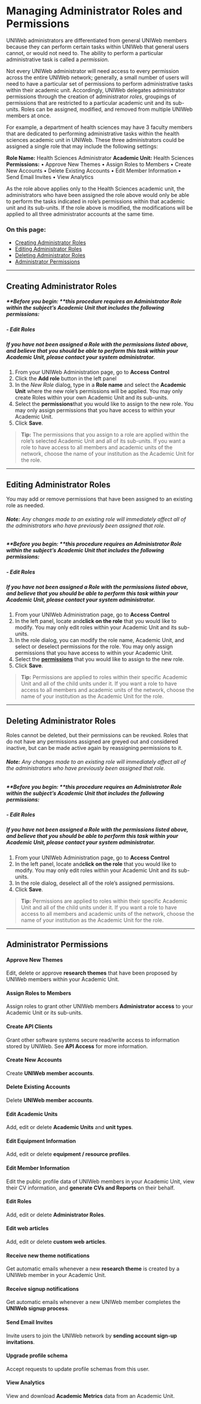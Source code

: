 # Managing Administrator Roles and Permissions

UNIWeb administrators are differentiated from general UNIWeb members because they can perform certain tasks within UNIWeb that general users cannot, or would not need to. The ability to perform a particular administrative task is called a _permission_.

Not every UNIWeb administrator will need access to every permission across the entire UNIWeb network; generally, a small number of users will need to have a particular set of permissions to perform administrative tasks within their academic unit. Accordingly, UNIWeb delegates administrator permissions through the creation of administrator _roles_, groupings of permissions that are restricted to a particular academic unit and its sub-units. Roles can be assigned, modified, and removed from multiple UNIWeb members at once.

For example, a department of health sciences may have 3 faculty members that are dedicated to performing administrative tasks within the health sciences academic unit in UNIWeb. These three administrators could be assigned a single role that may include the following settings:
 
**Role Name:** Health Sciences Administrator 
**Academic Unit:** Health Sciences
**Permissions:**
• Approve New Themes
• Assign Roles to Members 
• Create New Accounts
• Delete Existing Accounts 
• Edit Member Information 
• Send Email Invites
• View Analytics

As the role above applies only to the Health Sciences academic unit, the administrators who have been assigned the role above would only be able to perform the tasks indicated in role’s permissions within that academic unit and its sub-units. If the role above is modified, the modifications will be applied to all three administrator accounts at the same time.

### On this page:
- [Creating Administrator Roles][1]
- [Editing Administrator Roles][2]
- [Deleting Administrator Roles][3]
- [Administrator Permissions][4]

---- 

## Creating Administrator Roles

##### **Before you begin: **this procedure requires an Administrator Role within the subject’s Academic Unit that includes the following permissions:
##### - Edit Roles
##### If you have not been assigned a Role with the permissions listed above, and believe that you should be able to perform this task within your Academic Unit, please contact your system administrator.

1. From your UNIWeb Administration page, go to **Access Control**
2. Click the **Add role** button in the left panel
3. In the _New Role_ dialog, type in a **Role name** and select the **Academic Unit** where the new role’s permissions will be applied. You may only create Roles within your own Academic Unit and its sub-units.
4. Select the **permissions**that you would like to assign to the new role. You may only assign permissions that you have access to within your Academic Unit.
5. Click **Save**.

> **Tip:** The permissions that you assign to a role are applied within the role’s selected Academic Unit and all of its sub-units. If you want a role to have access to all members and academic units of the network, choose the name of your institution as the Academic Unit for the role.

---- 

## Editing Administrator Roles

You may add or remove permissions that have been assigned to an existing role as needed. 

###### **Note:** Any changes made to an existing role will immediately affect all of the administrators who have previously been assigned that role.

##### **Before you begin: **this procedure requires an Administrator Role within the subject’s Academic Unit that includes the following permissions:
##### - Edit Roles
##### If you have not been assigned a Role with the permissions listed above, and believe that you should be able to perform this task within your Academic Unit, please contact your system administrator.

1. From your UNIWeb Administration page, go to **Access Control**
2. In the left panel, locate and**click on the role** that you would like to modify. You may only edit roles within your Academic Unit and its sub-units.
3. In the role dialog, you can modify the role name, Academic Unit, and select or deselect permissions for the role. You may only assign permissions that you have access to within your Academic Unit.
4. Select the [**permissions**][5] that you would like to assign to the new role.
5. Click **Save**.

> **Tip:** Permissions are applied to roles within their specific Academic Unit and all of the child units under it. If you want a role to have access to all members and academic units of the network, choose the name of your institution as the Academic Unit for the role.

---- 

## Deleting Administrator Roles
Roles cannot be deleted, but their permissions can be revoked. Roles that do not have any permissions assigned are greyed out and considered inactive, but can be made active again by reassigning permissions to it.

###### **Note:** Any changes made to an existing role will immediately affect all of the administrators who have previously been assigned that role.

##### **Before you begin: **this procedure requires an Administrator Role within the subject’s Academic Unit that includes the following permissions:
##### - Edit Roles
##### If you have not been assigned a Role with the permissions listed above, and believe that you should be able to perform this task within your Academic Unit, please contact your system administrator.

1. From your UNIWeb Administration page, go to **Access Control**
2. In the left panel, locate and**click on the role** that you would like to modify. You may only edit roles within your Academic Unit and its sub-units.
3. In the role dialog, deselect all of the role’s assigned permissions.
4. Click **Save**.

> **Tip:** Permissions are applied to roles within their specific Academic Unit and all of the child units under it. If you want a role to have access to all members and academic units of the network, choose the name of your institution as the Academic Unit for the role.

---- 

## Administrator Permissions

#### Approve New Themes
Edit, delete or approve **research themes** that have been proposed by UNIWeb members within your Academic Unit.

#### Assign Roles to Members
Assign roles to grant other UNIWeb members **Administrator access** to your Academic Unit or its sub-units.

#### Create API Clients
Grant other software systems secure read/write access to information stored by UNIWeb. See **API Access** for more information.

#### Create New Accounts
Create **UNIWeb member accounts**.

#### Delete Existing Accounts
Delete **UNIWeb member accounts**.

#### Edit Academic Units
Add, edit or delete **Academic Units** and **unit types**.

#### Edit Equipment Information
Add, edit or delete **equipment / resource profiles**.

#### Edit Member Information
Edit the public profile data of UNIWeb members in your Academic Unit, view their CV information, and **generate CVs and Reports** on their behalf.

#### Edit Roles
Add, edit or delete **Administrator Roles**.

#### Edit web articles
Add, edit or delete **custom web articles**.

#### Receive new theme notifications
Get automatic emails whenever a new **research theme** is created by a UNIWeb member in your Academic Unit.

#### Receive signup notifications
Get automatic emails whenever a new UNIWeb member completes the **UNIWeb signup process**.

#### Send Email Invites
Invite users to join the UNIWeb network by **sending account sign-up invitations**.

#### Upgrade profile schema
Accept requests to update profile schemas from this user.

#### View Analytics
View and download **Academic Metrics** data from an Academic Unit.

[1]:	#creating-administrator-roles
[2]:	#editing-administrator-roles
[3]:	#deleting-administrator-roles
[4]:	#administrator-permissions
[5]:	##administrator-permissions